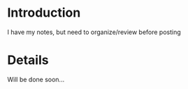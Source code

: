# Introduction #

I have my notes, but need to organize/review before posting

# Details #

Will be done soon...